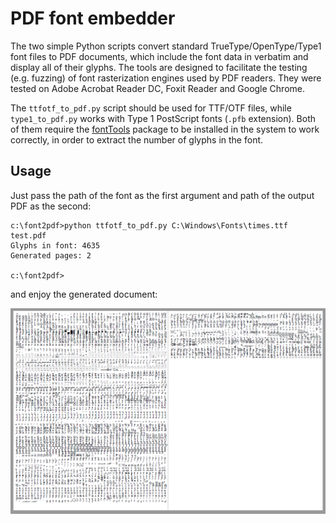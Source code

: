 # PDF font embedder

The two simple Python scripts convert standard TrueType/OpenType/Type1 font files to PDF documents, which include the font data in verbatim and display all of their glyphs. The tools are designed to facilitate the testing (e.g. fuzzing) of font rasterization engines used by PDF readers. They were tested on Adobe Acrobat Reader DC, Foxit Reader and Google Chrome.

The `ttfotf_to_pdf.py` script should be used for TTF/OTF files, while `type1_to_pdf.py` works with Type 1 PostScript fonts (`.pfb` extension). Both of them require the [fontTools](https://github.com/fonttools/fonttools) package to be installed in the system to work correctly, in order to extract the number of glyphs in the font.

## Usage

Just pass the path of the font as the first argument and path of the output PDF as the second:

```
c:\font2pdf>python ttfotf_to_pdf.py C:\Windows\Fonts\times.ttf test.pdf
Glyphs in font: 4635
Generated pages: 2

c:\font2pdf>
```

and enjoy the generated document:

![PDF with a custom font embedded](../images/font2pdf.png)

